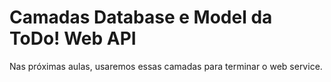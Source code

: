 # Camadas Database e Model da ToDo! Web API

Nas próximas aulas, usaremos essas camadas para terminar o web service.